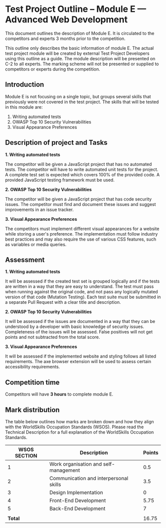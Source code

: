 # Test Project Outline – Module E — Advanced Web Development

This document outlines the description of Module E. It is circulated to the competitors and experts 3 months prior to
the competition.

This outline only describes the basic information of module E. The actual test project module will be
created by external Test Project Developers using this outline as a guide. The module description will be presented on
C-2 to all experts. The marking scheme will not be presented or supplied to competitors or experts during the
competition.

## Introduction

Module E is not focusing on a single topic, but groups several skills that previously were not covered in the test
project. The skills that will be tested in this module are:

1. Writing automated tests
2. OWASP Top 10 Security Vulnerabilities
3. Visual Appearance Preferences

## Description of project and Tasks

__1. Writing automated tests__

The competitor will be given a JavaScript project that has no automated tests. The competitor will have to write
automated unit tests for the project. A complete test set is expected which covers 100% of the provided code. A
provided JavaScript testing framework must be used.

__2. OWASP Top 10 Security Vulnerabilities__

The competitor will be given a JavaScript project that has code security issues. The competitor must find and document
these issues and suggest improvements in an issue tracker.

__3. Visual Appearance Preferences__

The competitors must implement different visual appearances for a website while storing a user's preference.
The implementation must follow industry best practices and may also require the use of various CSS features, such as variables or media queries.

## Assessment

__1. Writing automated tests__

It will be assessed if the created test set is grouped logically and if the tests are written in a way that they are
easy to understand. The test must pass when running against the original code, and not pass any logically mutated
version of that code (Mutation Testing). Each test suite must be submitted in a separate Pull Request with a clear title
and description.

__2. OWASP Top 10 Security Vulnerabilities__

It will be assessed if the issues are documented in a way that they can be understood by a developer with basic
knowledge of security issues. Completeness of the issues will be assessed. False positives will not get points and not
subtracted from the total score.

__3. Visual Appearance Preferences__

It will be assessed if the implemented website and styling follows all listed requirements.
The axe browser extension will be used to assess certain accessibility requirements.

## Competition time

Competitors will have **3 hours** to complete module E.

## Mark distribution

The table below outlines how marks are broken down and how they align with the WorldSkills Occupation Standards (WSOS).
Please read the Technical Description for a full explanation of the WorldSkills Occupation Standards.

| WSOS SECTION | Description                            | Points |
|--------------|----------------------------------------|--------|
| 1            | Work organisation and self-management  | 0.5    |
| 2            | Communication and interpersonal skills | 3.5    |
| 3            | Design Implementation                  | 0      |
| 4            | Front-End Development                  | 5.75   |
| 5            | Back-End Development                   | 7      |
|              |                                        |        |
| **Total**    |                                        | 16.75  |
